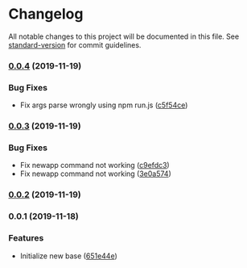 # Changelog

All notable changes to this project will be documented in this file. See [standard-version](https://github.com/conventional-changelog/standard-version) for commit guidelines.

### [0.0.4](https://github.com/jazztong/csla/compare/v0.0.3...v0.0.4) (2019-11-19)


### Bug Fixes

* Fix args parse wrongly using npm run.js ([c5f54ce](https://github.com/jazztong/csla/commit/c5f54ce9db7d19f881f0742ae68589e345df7e70))

### [0.0.3](https://github.com/jazztong/csla/compare/v0.0.2...v0.0.3) (2019-11-19)


### Bug Fixes

* Fix newapp command not working ([c9efdc3](https://github.com/jazztong/csla/commit/c9efdc30428d85c70846feb164103f6f5be69fb8))
* Fix newapp command not working ([3e0a574](https://github.com/jazztong/csla/commit/3e0a574e35ab42a0fc672eba09df8b3210889100))

### [0.0.2](https://github.com/jazztong/csla/compare/v0.0.1...v0.0.2) (2019-11-19)

### 0.0.1 (2019-11-18)


### Features

* Initialize new base ([651e44e](https://github.com/jazztong/csla/commit/651e44ecc90ed3b8195b8300cf053667885c8bb7))
